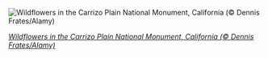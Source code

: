 
![Wildflowers in the Carrizo Plain National Monument, California (© Dennis Frates/Alamy)](https://cn.bing.com//th?id=OHR.CarrizoPlain_EN-US7034817036_1920x1080.jpg&rf=LaDigue_1920x1080.jpg&pid=hp)

*[Wildflowers in the Carrizo Plain National Monument, California (© Dennis Frates/Alamy)](https://www.bing.com/search?q=carrizo+plain+national+monument&form=hpcapt&filters=HpDate%3a%2220210414_0700%22)*
